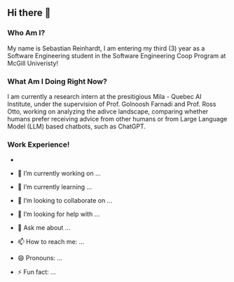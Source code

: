 ## Hi there 👋

### Who Am I?
My name is Sebastian Reinhardt, I am entering my third (3) year as a Software Engineering student in the Software Engineering Coop Program at McGill Univeristy!

### What Am I Doing Right Now?
I am currently a research intern at the presitigious Mila - Quebec AI Institute, under the supervision of Prof. Golnoosh Farnadi and Prof. Ross Otto, working on analyzing the adivce landscape, comparing whether humans prefer receiving advice from other humans or from Large Language Model (LLM) based chatbots, such as ChatGPT.

### Work Experience!
- 

- 🔭 I’m currently working on ...
- 🌱 I’m currently learning ...
- 👯 I’m looking to collaborate on ...
- 🤔 I’m looking for help with ...
- 💬 Ask me about ...
- 📫 How to reach me: ...
- 😄 Pronouns: ...
- ⚡ Fun fact: ...

